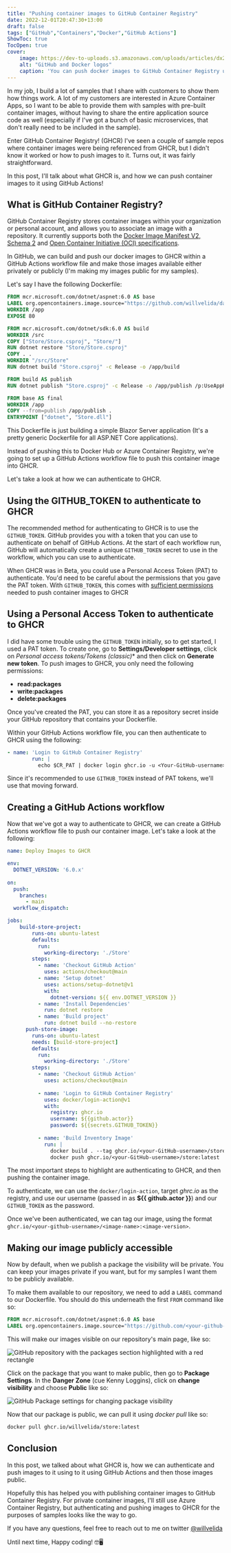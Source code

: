 ```yaml
---
title: "Pushing container images to GitHub Container Registry"
date: 2022-12-01T20:47:30+13:00
draft: false
tags: ["GitHub","Containers","Docker","GitHub Actions"]
ShowToc: true
TocOpen: true
cover:
    image: https://dev-to-uploads.s3.amazonaws.com/uploads/articles/dx2m0srq1t6q6g7iugx0.png
    alt: "GitHub and Docker logos"
    caption: 'You can push docker images to GitHub Container Registry using GitHub Actions'
---
```


In my job, I build a lot of samples that I share with customers to show them how things work. A lot of my customers are interested in Azure Container Apps, so I want to be able to provide them with samples with pre-built container images, without having to share the entire application source code as well (especially if I've got a bunch of basic microservices, that don't really need to be included in the sample).

Enter GitHub Container Registry! (GHCR) I've seen a couple of sample repos where container images were being referenced from GHCR, but I didn't know it worked or how to push images to it. Turns out, it was fairly straightforward.

In this post, I'll talk about what GHCR is, and how we can push container images to it using GitHub Actions!

## What is GitHub Container Registry?

GitHub Container Registry stores container images within your organization or personal account, and allows you to associate an image with a repository. It currently supports both the [Docker Image Manifest V2, Schema 2](https://docs.docker.com/registry/spec/manifest-v2-2/) and [Open Container Initiative (OCI) specifications](https://github.com/opencontainers/image-spec).

In GitHub, we can build and push our docker images to GHCR within a GitHub Actions workflow file and make those images available either privately or publicly (I'm making my images public for my samples).

Let's say I have the following Dockerfile:

```dockerfile
FROM mcr.microsoft.com/dotnet/aspnet:6.0 AS base
LABEL org.opencontainers.image.source="https://github.com/willvelida/dapr-store-app"
WORKDIR /app
EXPOSE 80

FROM mcr.microsoft.com/dotnet/sdk:6.0 AS build
WORKDIR /src
COPY ["Store/Store.csproj", "Store/"]
RUN dotnet restore "Store/Store.csproj"
COPY . .
WORKDIR "/src/Store"
RUN dotnet build "Store.csproj" -c Release -o /app/build

FROM build AS publish
RUN dotnet publish "Store.csproj" -c Release -o /app/publish /p:UseAppHost=false

FROM base AS final
WORKDIR /app
COPY --from=publish /app/publish .
ENTRYPOINT ["dotnet", "Store.dll"]
```

This Dockerfile is just building a simple Blazor Server application (It's a pretty generic Dockerfile for all ASP.NET Core applications). 

Instead of pushing this to Docker Hub or Azure Container Registry, we're going to set up a GitHub Actions workflow file to push this container image into GHCR.

Let's take a look at how we can authenticate to GHCR.

## Using the GITHUB_TOKEN to authenticate to GHCR

The recommended method for authenticating to GHCR is to use the ```GITHUB_TOKEN```. GitHub provides you with a token that you can use to authenticate on behalf of GitHub Actions. At the start of each workflow run, GitHub will automatically create a unique ```GITHUB_TOKEN``` secret to use in the workflow, which you can use to authenticate.

When GHCR was in Beta, you could use a Personal Access Token (PAT) to authenticate. You'd need to be careful about the permissions that you gave the PAT token. With ```GITHUB_TOKEN```, this comes with [sufficient permissions](https://docs.github.com/en/actions/security-guides/automatic-token-authentication#permissions-for-the-github_token) needed to push container images to GHCR

## Using a Personal Access Token to authenticate to GHCR

I did have some trouble using the ```GITHUB_TOKEN``` initially, so to get started, I used a PAT token. To create one, go to **Settings/Developer settings**, click on *Personal access tokens/Tokens (classic)** and then click on **Generate new token**. To push images to GHCR, you only need the following permissions:

- **read:packages**
- **write:packages**
- **delete:packages**

Once you've created the PAT, you can store it as a repository secret inside your GitHub repository that contains your Dockerfile.

Within your GitHub Actions workflow file, you can then authenticate to GHCR using the following:

```yml
- name: 'Login to GitHub Container Registry'
        run: |
          echo $CR_PAT | docker login ghcr.io -u <Your-GitHub-username> --password-stdin
```

Since it's recommended to use ```GITHUB_TOKEN``` instead of PAT tokens, we'll use that moving forward.

## Creating a GitHub Actions workflow

Now that we've got a way to authenticate to GHCR, we can create a GitHub Actions workflow file to push our container image. Let's take a look at the following:

```yml
name: Deploy Images to GHCR

env:
  DOTNET_VERSION: '6.0.x'
  
on:
  push:
    branches:
      - main
  workflow_dispatch:

jobs:
    build-store-project:
        runs-on: ubuntu-latest
        defaults:
          run:
            working-directory: './Store'
        steps:
          - name: 'Checkout GitHub Action'
            uses: actions/checkout@main
          - name: 'Setup dotnet'
            uses: actions/setup-dotnet@v1
            with:
              dotnet-version: ${{ env.DOTNET_VERSION }}
          - name: 'Install Dependencies'
            run: dotnet restore
          - name: 'Build project'
            run: dotnet build --no-restore
      push-store-image:
        runs-on: ubuntu-latest
        needs: [build-store-project]
        defaults:
          run:
            working-directory: './Store'
        steps:
          - name: 'Checkout GitHub Action'
            uses: actions/checkout@main
            
          - name: 'Login to GitHub Container Registry'
            uses: docker/login-action@v1
            with:
              registry: ghcr.io
              username: ${{github.actor}}
              password: ${{secrets.GITHUB_TOKEN}}
              
          - name: 'Build Inventory Image'
            run: |
              docker build . --tag ghcr.io/<your-GitHub-username>/store:latest
              docker push ghcr.io/<your-GitHub-username>/store:latest
```

The most important steps to highlight are authenticating to GHCR, and then pushing the container image.

To authenticate, we can use the ```docker/login-action```, target *ghrc.io* as the registry, and use our username (passed in as **${{ github.actor }}**) and our ```GITHUB_TOKEN``` as the password.

Once we've been authenticated, we can tag our image, using the format ```ghcr.io/<your-github-username>/<image-name>:<image-version>```.

## Making our image publicly accessible

Now by default, when we publish a package the visibility will be private. You can keep your images private if you want, but for my samples I want them to be publicly available.

To make them available to our repository, we need to add a ```LABEL``` command to our Dockerfile. You should do this underneath the first ```FROM``` command like so:

```dockerfile
FROM mcr.microsoft.com/dotnet/aspnet:6.0 AS base
LABEL org.opencontainers.image.source="https://github.com/<your-github-username>/<your-repo-name>"
```

This will make our images visible on our repository's main page, like so:

![GitHub repository with the packages section highlighted with a red rectangle](https://dev-to-uploads.s3.amazonaws.com/uploads/articles/f7kgcolh0al8gdtqg9uq.png)

Click on the package that you want to make public, then go to **Package Settings**. In the **Danger Zone** (cue Kenny Loggins), click on **change visibility** and choose **Public** like so:

![GitHub Package settings for changing package visibility](https://dev-to-uploads.s3.amazonaws.com/uploads/articles/429kchs4c4a50wj4c3h3.png)

Now that our package is public, we can pull it using *docker pull* like so:

```bash
docker pull ghcr.io/willvelida/store:latest
```

## Conclusion

In this post, we talked about what GHCR is, how we can authenticate and push images to it using to it using GitHub Actions and then those images public.

Hopefully this has helped you with publishing container images to GitHub Container Registry. For private container images, I'll still use Azure Container Registry, but authenticating and pushing images to GHCR for the purposes of samples looks like the way to go.

If you have any questions, feel free to reach out to me on twitter [@willvelida](https://twitter.com/willvelida)

Until next time, Happy coding! 🤓🖥️